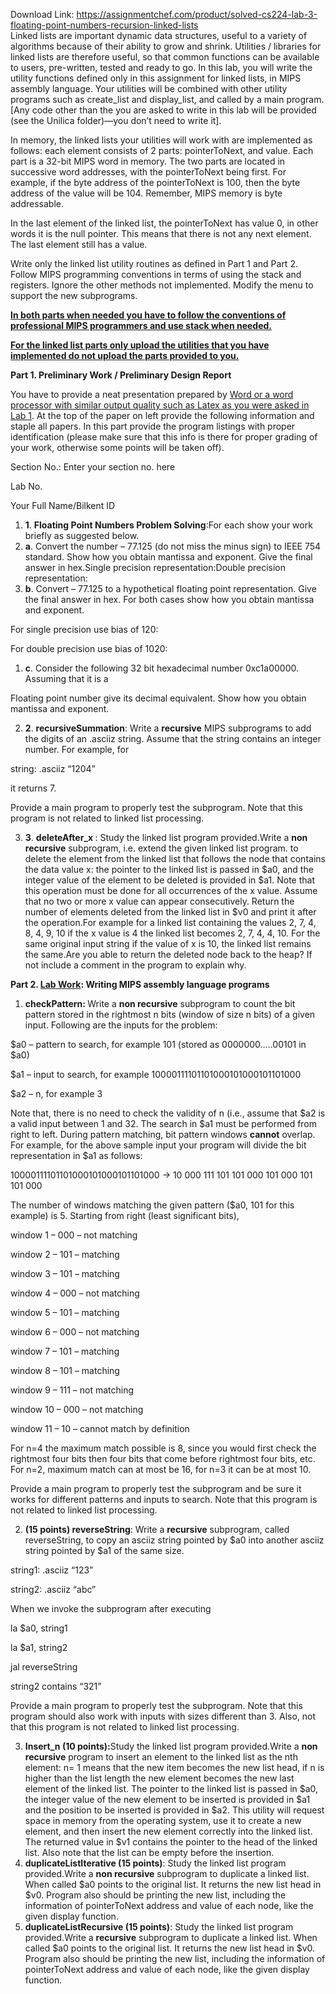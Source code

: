Download Link: https://assignmentchef.com/product/solved-cs224-lab-3-floating-point-numbers-recursion-linked-lists
<br>
Linked lists are important dynamic data structures, useful to a variety of algorithms because of their ability to grow and shrink.  Utilities / libraries for linked lists are therefore useful, so that common functions can be available to users, pre-written, tested and ready to go. In this lab, you will write the utility functions defined only in this assignment for linked lists, in MIPS assembly language.  Your utilities will be combined with other utility programs such as create_list and display_list, and called by a main program. [Any code other than the you are asked to write in this lab will be provided (see the Unilica folder)—you don’t need to write it].

In memory, the linked lists your utilities will work with are implemented as follows: each element consists of 2 parts: pointerToNext, and value. Each part is a 32-bit MIPS word in memory. The two parts are located in successive word addresses, with the pointerToNext being first.  For example, if the byte address of the pointerToNext is 100, then the byte address of the value will be 104.  Remember, MIPS memory is byte addressable.

In the last element of the linked list, the pointerToNext has value 0, in other words it is the null pointer. This means that there is not any next element. The last element still has a value.

Write only the linked list utility routines as defined in Part 1 and Part 2. Follow MIPS programming conventions in terms of using the stack and registers. Ignore the other methods not implemented.  Modify the menu to support the new subprograms.

<strong><u>In both parts when needed you have to follow the conventions of professional MIPS programmers and use stack when needed.</u></strong>

<strong><u>For the linked list parts only upload the utilities that you have implemented do not upload the parts provided to you.</u></strong>

<strong>Part 1. Preliminary Work / Preliminary Design Report </strong>

You have to provide a neat presentation prepared by <u>Word or a word processor with similar output quality such as Latex as you were asked in Lab 1</u>. At the top of the paper on left provide the following information and staple all papers. In this part provide the program listings with proper identification (please make sure that this info is there for proper grading of your work, otherwise some points will be taken off).

Section No.: Enter your section no. here

Lab No.

Your Full Name/Bilkent ID

<ol>

 <li><strong>1</strong>. <strong>Floating Point Numbers Problem Solving</strong>:For each show your work briefly as suggested below.</li>

 <li><strong>a</strong>. Convert the number – 77.125 (do not miss the minus sign) to IEEE 754 standard. Show how you obtain mantissa and exponent. Give the final answer in hex.Single precision representation:Double precision representation:</li>

 <li><strong>b</strong>. Convert – 77.125 to a hypothetical floating point representation. Give the final answer in hex. For both cases show how you obtain mantissa and exponent.</li>

</ol>

For single precision use bias of 120:

For double precision use bias of 1020:

<ol>

 <li><strong>c</strong>. Consider the following 32 bit hexadecimal number 0xc1a00000. Assuming that it is a</li>

</ol>

Floating point number give its decimal equivalent. Show how you obtain mantissa and exponent.




<ol start="2">

 <li><strong>2</strong>. <strong>recursiveSummation</strong>: Write a <strong>recursive</strong> MIPS subprograms to add the digits of an .asciiz string. Assume that the string contains an integer number. For example, for</li>

</ol>

string: .asciiz   “1204”

it returns 7.

Provide a main program to properly test the subprogram. Note that this program is not related to linked list processing.

<ol start="3">

 <li><strong>3</strong>. <strong>deleteAfter_x </strong>: Study the linked list program provided.Write a <strong>non recursive</strong> subprogram, i.e. extend the given linked list program. to delete the element from the linked list that follows the node that contains the data value x: the pointer to the linked list is passed in $a0, and the integer value of the element to be deleted is provided in $a1. Note that this operation must be done for all occurrences of the x value. Assume that no two or more x value can appear consecutively. Return the number of elements deleted from the linked list in $v0 and print it after the operation.For example for a linked list containing the values 2, 7, 4, 8, 4, 9, 10 if the x value is 4 the linked list becomes 2, 7, 4, 4, 10. For the same original input string if the value of x is 10, the linked list remains the same.Are you able to return the deleted node back to the heap? If not include a comment in the program to explain why.</li>

</ol>

<strong>Part 2. <u>Lab Work</u>: Writing MIPS assembly language programs</strong>

<ol>

 <li><strong>checkPattern: </strong>Write a <strong>non recursive</strong> subprogram to count the bit pattern stored in the rightmost n bits (window of size n bits) of a given input. Following are the inputs for the problem:</li>

</ol>

$a0 – pattern to search, for example 101 (stored as 0000000…..00101 in $a0)

$a1 – input to search, for example 10000111101101000101000101101000

$a2 – n, for example 3

Note that, there is no need to check the validity of n (i.e., assume that $a2 is a valid input between 1 and 32. The search in $a1 must be performed from right to left. During pattern matching, bit pattern windows <strong>cannot</strong> overlap. For example, for the above sample input your program will divide the bit representation in $a1 as follows:

10000111101101000101000101101000 -&gt; 10 000 111 101 101 000 101 000 101 101 000

The number of windows matching the given pattern ($a0, 101 for this example) is 5. Starting from right (least significant bits),




window 1 – 000 – not matching

window 2 – 101 – matching

window 3 – 101 – matching

window 4 – 000 – not matching

window 5 – 101 – matching

window 6 – 000 – not matching

window 7 – 101 – matching

window 8 – 101 – matching

window 9 – 111 – not matching

window 10 – 000 – not matching

window 11 – 10 – cannot match by definition




For n=4 the maximum match possible is 8, since you would first check the rightmost four bits then four bits that come before rightmost four bits, etc. For n=2, maximum match can at most be 16, for n=3 it can be at most 10.




Provide a main program to properly test the subprogram and be sure it works for different patterns and inputs to search. Note that this program is not related to linked list processing.

<strong> </strong>

<ol start="2">

 <li><strong>(15 points) reverseString</strong>: Write a <strong>recursive</strong> subprogram, called reverseString, to copy an asciiz string pointed by $a0 into another asciiz string pointed by $a1 of the same size.</li>

</ol>

string1:  .asciiz  “123”

string2: .asciiz “abc”

When we invoke the subprogram after executing

la  $a0, string1

la  $a1, string2

jal  reverseString

string2 contains “321”




Provide a main program to properly test the subprogram. Note that this program should also work with inputs with sizes different than 3. Also, not that this program is not related to linked list processing.




<ol start="3">

 <li><strong> Insert_n (10 points)</strong><strong>:</strong>Study the linked list program provided.Write a <strong>non recursive</strong> program to insert an element to the linked list as the nth element: n= 1 means that the new item becomes the new list head, if n is higher than the list length the new element becomes the new last element of the linked list. The pointer to the linked list is passed in $a0, the integer value of the new element to be inserted is provided in $a1 and the position to be inserted is provided in $a2. This utility will request space in memory from the operating system, use it to create a new element, and then insert the new element correctly into the linked list.  The returned value in $v1 contains the pointer to the head of the linked list. Also note that the list can be empty before the insertion.</li>

 <li><strong> duplicateListIterative (15 points)</strong>: Study the linked list program provided.Write a <strong>non recursive</strong> subprogram to duplicate a linked list. When called $a0 points to the original list. It returns the new list head in $v0. Program also should be printing the new list, including the information of pointerToNext address and value of each node, like the given display function.</li>

 <li><strong> duplicateListRecursive (15 points)</strong>: Study the linked list program provided.Write a <strong>recursive</strong> subprogram to duplicate a linked list. When called $a0 points to the original list. It returns the new list head in $v0. Program also should be printing the new list, including the information of pointerToNext address and value of each node, like the given display function.</li>

</ol>